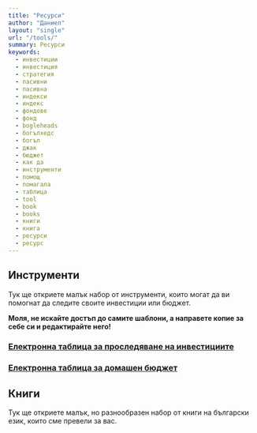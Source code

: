 ```yaml
---
title: "Ресурси"
author: "Даниел"
layout: "single"
url: "/tools/"
summary: Ресурси
keywords:
  - инвестиции
  - инвестиция
  - стратегия
  - пасивни
  - пасивна
  - индекси
  - индекс
  - фондове
  - фонд
  - bogleheads
  - богълхедс
  - богъл
  - джак
  - бюджет
  - как да
  - инструменти
  - помощ
  - помагала
  - таблица
  - tool
  - book
  - books
  - книги
  - книга
  - ресурси
  - ресурс
---
```


## Инструменти

Тук ще откриете малък набор от инструменти, които могат да ви помогнат да следите своите инвестиции или бюджет.

**Моля, не искайте достъп до самите шаблони, а направете копие за себе си и редактирайте него!**

### [Електронна таблица за проследяване на инвестициите](https://docs.google.com/spreadsheets/d/10NP_g5B92dxQUYdyeyhxWupoYTkOMtyMwxK81fMo0zY)


### [Електронна таблица за домашен бюджет](https://docs.google.com/spreadsheets/d/1a-lL9jutUtrF7gJkpWyny89ZvUsE3jo-WH-zH32Wz8c)


## Книги

Тук ще откриете малък, но разнообразен набор от книги на български език, които сме превели за вас.
